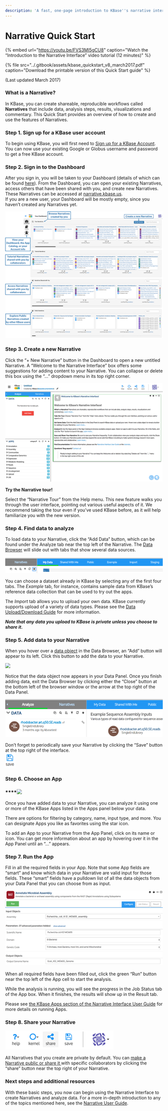 ```yaml
---
description: 'A fast, one-page introduction to KBase''s narrative interface'
---
```


# Narrative Quick Start

{% embed url="https://youtu.be/FVS3MI5gCU8" caption="Watch the “Introduction to the Narrative Interface” video tutorial \(12 minutes\)" %}

{% file src="../.gitbook/assets/kbase\_quickstart\_v8\_march2017.pdf" caption="Download the printable version of this Quick Start guide" %}

\(Last updated March 2017\)

### **What is a Narrative?**

In KBase, you can create shareable, reproducible workflows called **Narratives** that include data, analysis steps, results, visualizations and commentary. This Quick Start provides an overview of how to create and use the features of Narratives.

### **Step 1. Sign up for a KBase user account**

To begin using KBase, you will first need to [Sign up for a KBase Account](signing-up-and-signing-in/#signing-up). You can now use your existing Google or Globus username and password to get a free KBase account.

### **Step 2. Sign in to the Dashboard**

After you sign in, you will be taken to your Dashboard \(details of which can be found [here](https://kbase.us/narrative-guide/your-dashboard/)\). From the Dashboard, you can open your existing Narratives, access others that have been shared with you, and create new Narratives. These Narratives can be accessed at [narrative.kbase.us](https://narrative.kbase.us/).  
If you are a new user, your Dashboard will be mostly empty, since you haven’t created any Narratives yet.

![](../.gitbook/assets/dashboard-quickstart.png)

### **Step 3. Create a new Narrative**

Click the “+ New Narrative” button in the Dashboard to open a new untitled Narrative. A “Welcome to the Narrative Interface” box offers some suggestions for adding content to your Narrative. You can collapse or delete this box using the “…” dropdown menu in its top right corner.

![](../.gitbook/assets/new-narrative.png)

**Try the Narrative tour!**

Select the “Narrative Tour” from the Help menu. This new feature walks you through the user interface, pointing out various useful aspects of it. We recommend taking the tour even if you’ve used KBase before, as it will help familiarize you with the new version.  


### **Step 4. Find data to analyze**

To load data to your Narrative, click the “Add Data” button, which can be found under the Analyze tab near the top left of the Narrative. The [Data Browser](narrative-user-guide/explore-data.md) will slide out with tabs that show several data sources.

![](../.gitbook/assets/screen-shot-2017-01-27-at-11.12.33-am.png)

You can choose a dataset already in KBase by selecting any of the first four tabs. The _Example_ tab, for instance, contains sample data from KBase’s reference data collection that can be used to try out the apps.

The _Import_ tab allows you to upload your own data. KBase currently supports upload of a variety of data types. Please see the [Data Upload/Download Guide](../working-with-data-1/data-upload-download-guide/) for more information.

_**Note that any data you upload to KBase is private unless you choose to share it.**_

### **Step 5. Add data to your Narrative**

When you hover over a [data object](narrative-user-guide/explore-data.md) in the Data Browser, an “Add” button will appear to its left. Click this button to add the data to your Narrative.

![](../.gitbook/assets/image%20%281%29.png)

Notice that the data object now appears in your Data Panel. Once you finish adding data, exit the Data Browser by clicking either the “Close” button at the bottom left of the browser window or the arrow at the top right of the Data Panel.

![](../.gitbook/assets/screen-shot-2017-01-25-at-4.04.13-pm.png)

Don’t forget to periodically save your Narrative by clicking the “Save” button at the top right of the interface.  
![AssembleAnnotate08](../.gitbook/assets/assembleannotate08.png)

### **Step 6. Choose an App** 

### \*\*\*\*![](../.gitbook/assets/app-panel-open.png) 

Once you have added data to your Narrative, you can analyze it using one or more of the KBase Apps listed in the Apps panel below your data.

There are options for filtering by category, name, input type, and more. You can designate Apps you like as favorites using the star icon.

To add an App to your Narrative from the App Panel, click on its name or icon. You can get more information about an app by hovering over it in the App Panel until an “…” appears.

### **Step 7. Run the App**

Fill in all the required fields in your App. Note that some App fields are “smart” and know which data in your Narrative are valid input for those fields. These “smart” fields have a pulldown list of all the data objects from your Data Panel that you can choose from as input.

![](../.gitbook/assets/quickstart-app.png)

When all required fields have been filled out, click the green “Run” button near the top left of the App cell to start the analysis.

While the analysis is running, you will see the progress in the Job Status tab of the App box. When it finishes, the results will show up in the Result tab.

Please see [the KBase Apps section of the Narrative Interface User Guide](narrative-user-guide/analyze-data-using-kbase-apps.md) for more details on running Apps.

### **Step 8. Share your Narrative**

![](../.gitbook/assets/screen-shot-2017-09-20-at-10.37.10-am.png)

All Narratives that you create are private by default. You can [make a Narrative public or share it ](narrative-user-guide/share-narratives.md)with specific collaborators by clicking the “share” button near the top right of your Narrative.

### **Next steps and additional resources**

With these basic steps, you now can begin using the Narrative Interface to create Narratives and analyze data. For a more in-depth introduction to any of the topics mentioned here, see the [Narrative User Guide](narrative-user-guide/).

